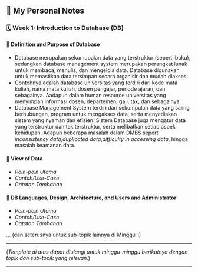 ## 📘 My Personal Notes

### 🗓️ Week 1: Introduction to Database (DB)

#### 📍 Definition and Purpose of Database
- Database merupakan sekumupulan data yang terstruktur (seperti buku), sedangkan database management system merupakan perangkat lunak untuk membaca, menulis, dan mengelola data. Database digunakan untuk memastikan data tersimpan secara organisir dan mudah diakses.
- Contohnya adalah database universitas yang terdiri dari kode mata kuliah, nama mata kuliah, dosen pengajar, periode ajaran, dan sebagainya. Aadapun dalam human resource universitas yang menyimpan informasi dosen, departemen, gaji, tax, dan sebagainya.
- Database Management System terdiri dari sekumpulan data yang saling berhubungan, program untuk mengakses data, serta menyediakan sistem yang nyaman dan efisien. Sistem Database juga mengatur data yang terstruktur dan tak terstruktur, serta melibatkan setiap aspek kehidupan. Adapun beberapa masalah dalam DMBS seperti _inconsistency data_,_duplicated data_,_difficulty in accessing data_, hingga masalah keamanan data.

#### 📍 View of Data
- _Poin-poin Utama_
- _Contoh/Use-Case_
- _Catatan Tambahan_

#### 📍 DB Languages, Design, Architecture, and Users and Administrator
- _Poin-poin Utama_
- _Contoh/Use-Case_
- _Catatan Tambahan_

... (dan seterusnya untuk sub-topik lainnya di Minggu 1)

---

(_Template di atas dapat diulangi untuk minggu-minggu berikutnya dengan topik dan sub-topik yang relevan._)

---
